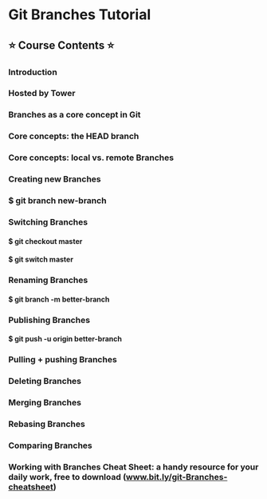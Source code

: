 # Git Branches Tutorial

## ⭐️ Course Contents ⭐️
### Introduction
### Hosted by Tower
### Branches as a core concept in Git
### Core concepts: the HEAD branch
### Core concepts: local vs. remote Branches

### Creating new Branches
### $ git branch new-branch

### Switching Branches
   #### $ git checkout master
   #### $ git switch master

### Renaming Branches
   #### $ git branch -m better-branch

### Publishing Branches
   #### $ git push -u origin better-branch

### Pulling + pushing Branches


### Deleting Branches


### Merging Branches


### Rebasing Branches


### Comparing Branches


### Working with Branches Cheat Sheet: a handy resource for your daily work, free to download (www.bit.ly/git-Branches-cheatsheet)

